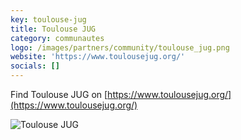 ```yaml
---
key: toulouse-jug
title: Toulouse JUG
category: communautes
logo: /images/partners/community/toulouse_jug.png
website: 'https://www.toulousejug.org/'
socials: []
---
```


Find Toulouse JUG on [https://www.toulousejug.org/](https://www.toulousejug.org/)

![Toulouse JUG](/images/partners/community/toulouse_jug.png)
